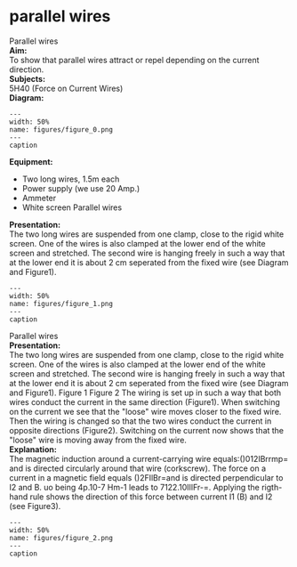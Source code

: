 # parallel wires 
 Parallel wires   
<b> Aim: </b>  
 To show that parallel wires attract or repel depending on the current direction.    
<b> Subjects: </b>  
 5H40 (Force on Current Wires)   
<b> Diagram: </b>  
   
```{figure} figures/figure_0.png  
---  
width: 50%  
name: figures/figure_0.png  
---  
caption  
``` 
      
<b> Equipment: </b>  
 
 *  Two long wires, 1.5m each 
 *  Power supply (we use 20 Amp.) 
 *  Ammeter 
 *  White screen Parallel wires
    
<b> Presentation: </b>  
 The two long wires are suspended from one clamp, close to the rigid white screen. One of the wires is also clamped at the lower end of the white screen and stretched. The second wire is hanging freely in such a way that at the lower end it is about 2 cm seperated from the fixed wire (see Diagram and Figure1).      
```{figure} figures/figure_1.png  
---  
width: 50%  
name: figures/figure_1.png  
---  
caption  
``` 
 Parallel wires    
<b> Presentation: </b>  
 The two long wires are suspended from one clamp, close to the rigid white screen. One of the wires is also clamped at the lower end of the white screen and stretched. The second wire is hanging freely in such a way that at the lower end it is about 2 cm seperated from the fixed wire (see Diagram and Figure1).     Figure 1 Figure 2  The wiring is set up in such a way that both wires conduct the current in the same direction (Figure1). When switching on the current we see that the "loose" wire moves closer to the fixed wire. Then the wiring is changed so that the two wires conduct the current in opposite directions (Figure2). Switching on the current now shows that the "loose" wire is moving away from the fixed wire.    
<b> Explanation: </b>  
 The magnetic induction around a current-carrying wire equals:()012IBrrmp= and is directed circularly around that wire (corkscrew). The force on a current in a magnetic field equals ()2FIlBr=and is directed perpendicular to I2 and B. uo being 4p.10-7 Hm-1 leads to 7122.10IIlFr-=. Applying the rigth-hand rule shows the direction of this force between current I1 (B) and I2 (see Figure3).      
```{figure} figures/figure_2.png  
---  
width: 50%  
name: figures/figure_2.png  
---  
caption  
``` 
 
